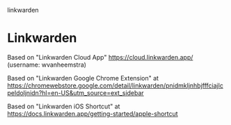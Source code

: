 linkwarden
# Linkwarden

Based on "Linkwarden Cloud App" https://cloud.linkwarden.app/ (username: wvanheemstra)

Based on "Linkwarden Google Chrome Extension" at https://chromewebstore.google.com/detail/linkwarden/pnidmkljnhbjfffciajlcpeldoljnidn?hl=en-US&utm_source=ext_sidebar

Based on "Linkwarden iOS Shortcut" at https://docs.linkwarden.app/getting-started/apple-shortcut
